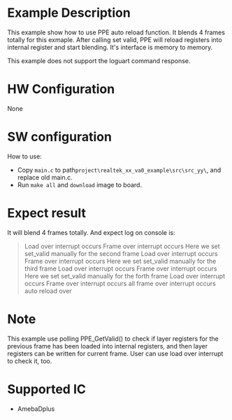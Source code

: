 #  Example Description

This example show how to use PPE auto reload function. It blends 4 frames totally for this exmaple. After calling set valid, PPE will reload registers into internal register and start blending. It's interface is memory to memory. 

This example does not support the loguart command response.

# HW Configuration

None

#  SW configuration

How to use:
* Copy `main.c` to path`project\realtek_xx_va0_example\src\src_yy\`, and replace old main.c.
* Run `make all` and `download` image to board.

#  Expect result

It will blend 4 frames totally. And expect log on console is:
> Load over interrupt occurs
> Frame over interrupt occurs
> Here we set set_valid manually for the second frame
> Load over interrupt occurs
> Frame over interrupt occurs
> Here we set set_valid manually for the third frame
> Load over interrupt occurs
> Frame over interrupt occurs
> Here we set set_valid manually for the forth frame
> Load over interrupt occurs
> Frame over interrupt occurs
> all frame over interrupt occurs
> auto reload over

#  Note

This example use polling PPE_GetValid() to check if layer registers for the previous frame has been loaded into internal registers, and then layer registers can be written for current frame. User can use load over interrupt to check it, too.

#  Supported IC

* AmebaDplus


